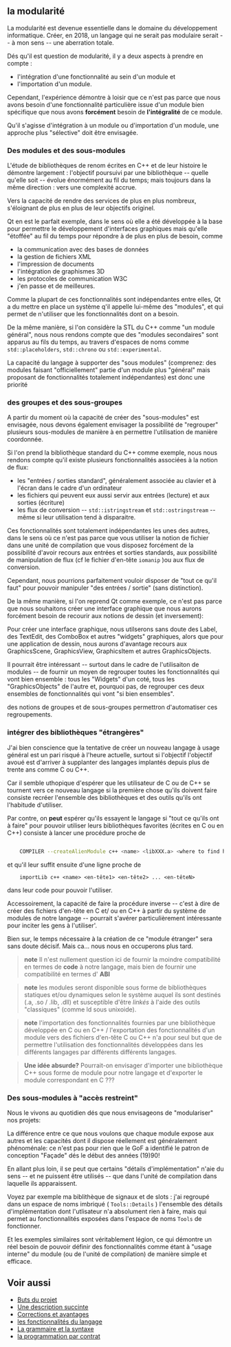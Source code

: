 <a id="top"></a>
## la modularité

La modularité est devenue essentielle dans le domaine du développement
informatique.  Créer, en 2018, un langage qui ne serait pas modulaire serait
-- à mon sens -- une aberration totale.

Dés qu'il est question de modularité, il y a deux aspects à prendre en
compte :
- l'intégration d'une fonctionnalité au sein d'un module et
- l'importation d'un module.

Cependant, l'expérience démontre à loisir que ce n'est pas parce que nous
avons besoin d'une fonctionnalité particulière issue d'un module bien spécifique
que nous avons **forcément** besoin de **l'intégralité** de ce module.

Qu'il s'agisse d'intégration à un module ou d'importation d'un module, une
approche plus "sélective" doit être envisagée.


### Des modules et des sous-modules

L'étude de bibliothèques de renom écrites en C++ et de leur histoire le
démontre largement : l'objectif poursuivi par une bibliothèque -- quelle
qu'elle soit -- évolue énormément au fil du temps; mais toujours dans la
même direction : vers une complexité accrue.

Vers la capacité de rendre des services de plus en plus nombreux,
s'éloignant de plus en plus de leur objectifs originel.

Qt en est le parfait exemple, dans le sens où  elle a été développée à
la base pour  permettre le développement d'interfaces graphiques mais
qu'elle "étoffée" au fil du temps pour répondre à de plus en plus de
besoin, comme

- la communication avec des bases de données
- la gestion de fichiers XML
- l'impression de documents
- l'intégration de graphismes 3D
- les protocoles de communication W3C
- j'en passe et de meilleures.

Comme la plupart de ces fonctionnalités sont indépendantes entre elles,
Qt a du mettre en place un système q'il appelle lui-même des "modules",
et qui permet de n'utiliser que les fonctionnalités dont on a besoin.

De la même manière, si l'on considère la STL du C++ comme "un module général",
nous nous rendons compte que des "modules secondaires" sont apparus au fils
du temps, au travers d'espaces de noms comme `std::placeholders`, `std::chrono`
ou `std::experimental`.

La capacité du langage à supporter des "sous modules" (comprenez: des modules
faisant "officiellement" partie d'un module plus "général" mais proposant
de fonctionnalités totalement indépendantes) est donc une priorité

### des groupes et des sous-groupes

A partir du moment où la capacité de créer des "sous-modules" est envisagée,
nous devons également envisager la possibilité de "regrouper" plusieurs
sous-modules de manière à en permettre l'utilisation de manière coordonnée.

Si l'on prend la bibliothèque standard du C++ comme exemple, nous nous
rendons compte qu'il existe plusieurs fonctionnalités associées à la notion
de flux:

- les "entrées / sorties standard", généralement associée au clavier et
  à l'écran dans le cadre d'un ordinateur
- les fichiers qui peuvent eux aussi servir aux entrées (lecture) et
  aux sorties (écriture)
- les flux de conversion -- `std::istringstream` et `std::ostringstream`
   -- même si leur utilisation tend à disparaitre.

Ces fonctionnalités sont totalement indépendantes les unes des autres,
dans le sens où ce n'est pas parce que vous utiliser la notion de fichier
dans une unité de compilation que vous disposez forcément de la possibilité
d'avoir recours aux entrées et sorties standards, aux possibilité de
manipulation de flux (cf le fichier d'en-tête `iomanip` )ou aux flux de
conversion.

Cependant, nous pourrions parfaitement vouloir disposer de "tout ce qu'il
faut" pour pouvoir manipuler "des entrées / sortie" (sans distinction).

De la même manière, si l'on reprend Qt comme exemple, ce n'est pas parce que
nous souhaitons créer une interface graphique que nous aurons forcément
besoin de recourir aux notions de dessin (et inversement):

Pour créer une interface graphique, nous utilserons sans doute des Label,
des TextEdit, des ComboBox et autres "widgets" graphiques, alors que pour
une application de dessin, nous aurons d'avantage recours aux GraphicsScene,
GraphicsView, GraphicsItem et autres GraphicsObjects.

Il pourrait être intéressant -- surtout dans le cadre de l'utilisaiton de
modules -- de fournir un moyen de regrouper toutes les fonctionnalités qui
vont bien ensemble : tous les "Widgets" d'un coté, tous les "GraphicsObjects"
de l'autre et, pourquoi pas, de regrouper ces deux ensembles de fonctionnalités
qui vont "si bien ensembles".

des notions de groupes et de sous-groupes permettron d'automatiser ces
regroupements.

### intégrer des bibliothèques "étrangères"

J'ai bien conscience que la tentative de créer un nouveau langage à usage
général est un pari risqué à l'heure actuelle, surtout si l'objectif
l'objectif avoué est d'arriver à supplanter des langages implantés depuis
plus de trente ans comme C ou C++.

Car il semble uthopique d'espérer que les utilisateur de C ou de C++ se
tournent vers ce nouveau langage si la première chose qu'ils doivent faire
consiste recréer l'ensemble des bibliothèques et des outils qu'ils ont
l'habitude d'utiliser.

Par contre, on **peut** espérer qu'ils essayent le langage si "tout ce qu'ils
ont à faire" pour pouvoir utiliser leurs bibliothèques favorites (écrites
en C ou en C++) consiste à lancer une procédure proche de

```Bash

    COMPILER --createAlienModule c++ <name> <libXXX.a> <where to find headers>

```

et qu'il leur suffit ensuite d'une ligne proche de

```
    importLib c++ <name> <en-tête1> <en-tête2> ... <en-têteN>

```

dans leur code pour pouvoir l'utiliser.

Accessoirement, la capacité de faire la procédure inverse -- c'est à dire
de créer des fichiers d'en-tête en C et/ ou en C++ à partir du système
de modules de notre langage -- pourrait s'avérer particulièrement
intéressante pour inciter les gens à l'utiliser'.

Bien sur, le temps nécessaire à la création de ce "module étranger" sera
sans doute décisif.  Mais ca... nous nous en occuperons plus tard.

> **note** Il n'est nullement question ici de fournir la moindre compatibilité
en termes de **code** à notre langage, mais bien de fournir une compatibilité
en termes d' **ABI**

> **note** les modules seront disponible sous forme de bibliothèques
statiques et/ou dynamiques selon le système auquel ils sont destinés
(.a, .so / .lib, .dll) et susceptible d'être *linkés* à l'aide des outils
"classiques" (comme ld sous unixoide).

> **note** l'importation des fonctionnalités fournies par une bibliothèque
  développée en C ou en C++ / l'exportation des fonctionnalités d'un module
  vers des fichiers d'en-tête C ou C++ n'a pour seul but que de permettre
  l'utilisation des fonctionnalités développées dans les différents langages
  par différents différents langages.

> **Une idée absurde?** Pourrait-on envisager d'importer une bibliothèque
  C++ sous forme de module pour notre langage et d'exporter le module
  correspondant en C ???

### Des sous-modules à "accès restreint"

Nous le vivons au quotidien dés que nous envisageons de "modulariser" nos
projets:

La différence entre ce que nous voulons que chaque module expose aux autres
et les capacités dont il dispose réellement est généralement phénoménale:
ce n'est pas pour rien que le GoF a identifié le patron de conception "Façade"
dés le début des années (19)90!

En allant plus loin, il se peut que certains "détails d'implémentation"
n'aie du sens -- et ne puissent être utilisés -- que dans l'unité de compilation
dans laquelle ils apparaissent.

Voyez par exemple ma biblithèque de signaux et de slots : j'ai regroupé dans
un espace de noms imbriqué ( `Tools::Details` ) l'ensemble des détails
d'implémentation dont l'utlisateur n'a absolument rien à faire, mais qui permet
au fonctionnalités exposées dans l'espace de noms `Tools` de fonctionner.

Et les exemples similaires sont véritablement légion, ce qui démontre un
réel besoin de pouvoir définir des fonctionnalités comme étant à "usage
interne" du module (ou de l'unité de compilation) de manière simple et
efficace.

<a id="also"></a>
## Voir aussi
- [Buts du projet](README.md#top)
- [Une description succinte](description.md#top)
- [Corrections et avantages](changes.md#top)
- [les fonctionnalités du langage](functionalities.md#top)
- [La grammaire et la syntaxe](grammar.md#top)
- [la programmation par contrat](ppc.md#top)
